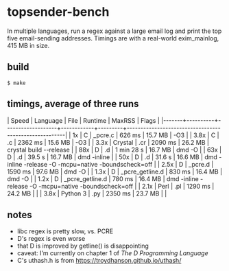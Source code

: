 # topsender-bench
In multiple languages, run a regex against a large email log and print
the top five email-sending addresses. Timings are with a real-world
exim\_mainlog, 415 MB in size.

## build
```
$ make
```

## timings, average of three runs
| Speed | Language | File              | Runtime    | MaxRSS  | Flags                                                 |
|-------+----------+-------------------+------------+---------+-------------------------------------------------------|
|    1x | C        | \_pcre.c          | 626 ms     | 15.7 MB | -O3                                                   |
|  3.8x | C        | .c                | 2362 ms    | 15.6 MB | -O3                                                   |
|  3.3x | Crystal  | .cr               | 2090 ms    | 26.2 MB | crystal build --release                               |
|   88x | D        | .d                | 1 min 28 s | 16.7 MB | dmd -O                                                |
|   63x | D        | .d                | 39.5 s     | 16.7 MB | dmd -inline                                           |
|   50x | D        | .d                | 31.6 s     | 16.6 MB | dmd -inline -release -O -mcpu=native -boundscheck=off |
|  2.5x | D        | \_pcre.d          | 1590 ms    | 97.6 MB | dmd -O                                                |
|  1.3x | D        | \_pcre\_getline.d | 830 ms     | 16.4 MB | dmd -O                                                |
|  1.2x | D        | \_pcre\_getline.d | 780 ms     | 16.4 MB | dmd -inline -release -O -mcpu=native -boundscheck=off |
|  2.1x | Perl     | .pl               | 1290 ms    | 24.2 MB |                                                       |
|  3.8x | Python 3 | .py               | 2350 ms    | 23.7 MB |                                                       |

## notes
- libc regex is pretty slow, vs. PCRE
- D's regex is even worse
- that D is improved by getline() is disappointing
- caveat: I'm currently on chapter 1 of _The D Programming Language_
- C's uthash.h is from https://troydhanson.github.io/uthash/
